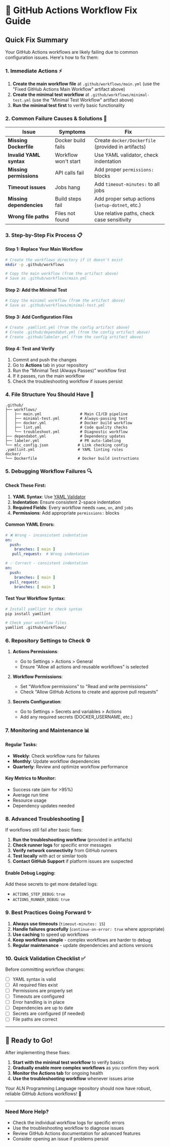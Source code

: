 # 🔧 GitHub Actions Workflow Fix Guide

## Quick Fix Summary

Your GitHub Actions workflows are likely failing due to common configuration issues. Here's how to fix them:

### 1. **Immediate Actions** ⚡

1. **Create the main workflow file** at `.github/workflows/main.yml` (use the "Fixed GitHub Actions Main Workflow" artifact above)
2. **Create the minimal test workflow** at `.github/workflows/minimal-test.yml` (use the "Minimal Test Workflow" artifact above)
3. **Run the minimal test first** to verify basic functionality

### 2. **Common Failure Causes & Solutions** 🎯

| Issue | Symptoms | Fix |
|-------|----------|-----|
| **Missing Dockerfile** | Docker build fails | Create `docker/Dockerfile` (provided in artifacts) |
| **Invalid YAML syntax** | Workflow won't start | Use YAML validator, check indentation |
| **Missing permissions** | API calls fail | Add proper `permissions:` blocks |
| **Timeout issues** | Jobs hang | Add `timeout-minutes:` to all jobs |
| **Missing dependencies** | Build steps fail | Add proper setup actions (`setup-dotnet`, etc.) |
| **Wrong file paths** | Files not found | Use relative paths, check case sensitivity |

### 3. **Step-by-Step Fix Process** 📋

#### Step 1: Replace Your Main Workflow
```bash
# Create the workflows directory if it doesn't exist
mkdir -p .github/workflows

# Copy the main workflow (from the artifact above)
# Save as .github/workflows/main.yml
```

#### Step 2: Add the Minimal Test
```bash
# Copy the minimal workflow (from the artifact above)  
# Save as .github/workflows/minimal-test.yml
```

#### Step 3: Add Configuration Files
```bash
# Create .yamllint.yml (from the config artifact above)
# Create .github/dependabot.yml (from the config artifact above)
# Create .github/labeler.yml (from the config artifact above)
```

#### Step 4: Test and Verify
1. Commit and push the changes
2. Go to **Actions** tab in your repository
3. Run the "Minimal Test (Always Passes)" workflow first
4. If it passes, run the main workflow
5. Check the troubleshooting workflow if issues persist

### 4. **File Structure You Should Have** 📁

```
.github/
├── workflows/
│   ├── main.yml                 # Main CI/CD pipeline
│   ├── minimal-test.yml         # Always-passing test
│   ├── docker.yml               # Docker build workflow
│   ├── lint.yml                 # Code quality checks
│   └── troubleshoot.yml         # Diagnostic workflow
├── dependabot.yml               # Dependency updates
├── labeler.yml                  # PR auto-labeling
└── mlc_config.json             # Link checking config
.yamllint.yml                   # YAML linting rules
docker/
└── Dockerfile                  # Docker build instructions
```

### 5. **Debugging Workflow Failures** 🔍

#### Check These First:
1. **YAML Syntax**: Use [YAML Validator](https://yamllint.readthedocs.io/en/stable/)
2. **Indentation**: Ensure consistent 2-space indentation
3. **Required Fields**: Every workflow needs `name`, `on`, and `jobs`
4. **Permissions**: Add appropriate `permissions:` blocks

#### Common YAML Errors:
```yaml
# ❌ Wrong - inconsistent indentation
on:
  push:
    branches: [ main ]
   pull_request:  # Wrong indentation

# ✅ Correct - consistent indentation  
on:
  push:
    branches: [ main ]
  pull_request:
    branches: [ main ]
```

#### Test Your Workflow Syntax:
```bash
# Install yamllint to check syntax
pip install yamllint

# Check your workflow files
yamllint .github/workflows/
```

### 6. **Repository Settings to Check** ⚙️

1. **Actions Permissions**:
   - Go to Settings > Actions > General
   - Ensure "Allow all actions and reusable workflows" is selected

2. **Workflow Permissions**:
   - Set "Workflow permissions" to "Read and write permissions"
   - Check "Allow GitHub Actions to create and approve pull requests"

3. **Secrets Configuration**:
   - Go to Settings > Secrets and variables > Actions
   - Add any required secrets (DOCKER_USERNAME, etc.)

### 7. **Monitoring and Maintenance** 📊

#### Regular Tasks:
- **Weekly**: Check workflow runs for failures
- **Monthly**: Update workflow dependencies
- **Quarterly**: Review and optimize workflow performance

#### Key Metrics to Monitor:
- Success rate (aim for >95%)
- Average run time
- Resource usage
- Dependency updates needed

### 8. **Advanced Troubleshooting** 🔬

If workflows still fail after basic fixes:

1. **Run the troubleshooting workflow** (provided in artifacts)
2. **Check runner logs** for specific error messages  
3. **Verify network connectivity** from GitHub runners
4. **Test locally** with act or similar tools
5. **Contact GitHub Support** if platform issues are suspected

#### Enable Debug Logging:
Add these secrets to get more detailed logs:
- `ACTIONS_STEP_DEBUG`: `true`
- `ACTIONS_RUNNER_DEBUG`: `true`

### 9. **Best Practices Going Forward** ✨

1. **Always use timeouts** (`timeout-minutes: 15`)
2. **Handle failures gracefully** (`continue-on-error: true` where appropriate)
3. **Use caching** to speed up workflows
4. **Keep workflows simple** - complex workflows are harder to debug
5. **Regular maintenance** - update dependencies and actions versions

### 10. **Quick Validation Checklist** ✅

Before committing workflow changes:

- [ ] YAML syntax is valid
- [ ] All required files exist
- [ ] Permissions are properly set
- [ ] Timeouts are configured
- [ ] Error handling is in place
- [ ] Dependencies are up to date
- [ ] Secrets are configured (if needed)
- [ ] File paths are correct

---

## 🚀 Ready to Go!

After implementing these fixes:

1. **Start with the minimal test workflow** to verify basics
2. **Gradually enable more complex workflows** as you confirm they work
3. **Monitor the Actions tab** for ongoing health
4. **Use the troubleshooting workflow** whenever issues arise

Your ALN Programming Language repository should now have robust, reliable GitHub Actions workflows! 🎉

---

### Need More Help?

- Check the individual workflow logs for specific errors
- Use the troubleshooting workflow to diagnose issues
- Review GitHub Actions documentation for advanced features
- Consider opening an issue if problems persist
